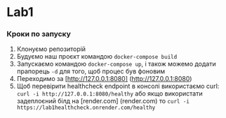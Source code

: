 # Lab1 

### Кроки по запуску
1. Клонуємо репозиторій
2. Будуємо наш проєкт командою `docker-compose build`
3. Запускаємо командою `docker-compose up`, і також можемо додати прапорець `-d` для того, щоб процес був фоновим
4. Переходимо за [http://127.0.0.1:8080] (http://127.0.0.1:8080)
5. Щоб перевірити healthcheck endpoint в консолі використаємо curl: `curl -i http://127.0.0.1:8080/healthy` або якщо використати задеплоєний білд на [render.com] (render.com) то `curl -i https://lab1healthcheck.onrender.com/healthy`


